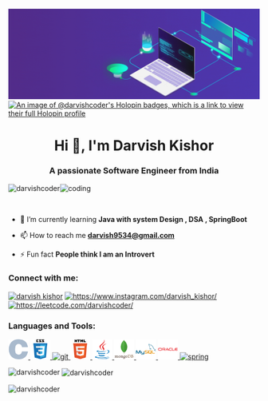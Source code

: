 ![logo](https://github.com/Darvishcoder/Darvishcoder/blob/main/241765440-80728820-e06b-4f96-9c9e-9df46f0cc0a5.gif)
[![An image of @darvishcoder's Holopin badges, which is a link to view their full Holopin profile](https://holopin.me/darvishcoder)](https://holopin.io/@darvishcoder)
<h1 align="center">Hi 👋, I'm Darvish Kishor</h1>
<h3 align="center">A passionate Software Engineer from India</h3>
<img align="right" alt="coding" width="400" src="https://www.sarvika.com/wp-content/uploads/2021/03/Backend-Developer-Python-GIF-Dribble.gif">

<p align="left"> <img src="https://komarev.com/ghpvc/?username=darvishcoder&label=Profile%20views&color=0e75b6&style=flat" alt="darvishcoder" /> </p>

<p align="left"> <a href="https://twitter.com/" target="blank"><img src="https://img.shields.io/twitter/follow/?logo=twitter&style=for-the-badge" alt="" /></a> </p>

- 🌱 I’m currently learning **Java with system Design , DSA , SpringBoot**

- 📫 How to reach me **darvish9534@gmail.com**

- ⚡ Fun fact **People think I am an Introvert**

<h3 align="left">Connect with me:</h3>
<p align="left">
<a href="https://www.linkedin.com/in/darvish-kishor-195a53211/" target="blank"><img align="center" src="https://raw.githubusercontent.com/rahuldkjain/github-profile-readme-generator/master/src/images/icons/Social/linked-in-alt.svg" alt="darvish kishor" height="30" width="40" /></a>
<a href="https://instagram.com/https://www.instagram.com/darvish_kishor/" target="blank"><img align="center" src="https://raw.githubusercontent.com/rahuldkjain/github-profile-readme-generator/master/src/images/icons/Social/instagram.svg" alt="https://www.instagram.com/darvish_kishor/" height="30" width="40" /></a>
<a href="https://www.leetcode.com/https://leetcode.com/darvishcoder/" target="blank"><img align="center" src="https://raw.githubusercontent.com/rahuldkjain/github-profile-readme-generator/master/src/images/icons/Social/leet-code.svg" alt="https://leetcode.com/darvishcoder/" height="30" width="40" /></a>
</p>

<h3 align="left">Languages and Tools:</h3>
<p align="left"> <a href="https://www.cprogramming.com/" target="_blank" rel="noreferrer"> <img src="https://raw.githubusercontent.com/devicons/devicon/master/icons/c/c-original.svg" alt="c" width="40" height="40"/> </a> <a href="https://www.w3schools.com/css/" target="_blank" rel="noreferrer"> <img src="https://raw.githubusercontent.com/devicons/devicon/master/icons/css3/css3-original-wordmark.svg" alt="css3" width="40" height="40"/> </a> <a href="https://git-scm.com/" target="_blank" rel="noreferrer"> <img src="https://www.vectorlogo.zone/logos/git-scm/git-scm-icon.svg" alt="git" width="40" height="40"/> </a> <a href="https://www.w3.org/html/" target="_blank" rel="noreferrer"> <img src="https://raw.githubusercontent.com/devicons/devicon/master/icons/html5/html5-original-wordmark.svg" alt="html5" width="40" height="40"/> </a> <a href="https://www.java.com" target="_blank" rel="noreferrer"> <img src="https://raw.githubusercontent.com/devicons/devicon/master/icons/java/java-original.svg" alt="java" width="40" height="40"/> </a> <a href="https://www.mongodb.com/" target="_blank" rel="noreferrer"> <img src="https://raw.githubusercontent.com/devicons/devicon/master/icons/mongodb/mongodb-original-wordmark.svg" alt="mongodb" width="40" height="40"/> </a> <a href="https://www.mysql.com/" target="_blank" rel="noreferrer"> <img src="https://raw.githubusercontent.com/devicons/devicon/master/icons/mysql/mysql-original-wordmark.svg" alt="mysql" width="40" height="40"/> </a> <a href="https://www.oracle.com/" target="_blank" rel="noreferrer"> <img src="https://raw.githubusercontent.com/devicons/devicon/master/icons/oracle/oracle-original.svg" alt="oracle" width="40" height="40"/> </a> <a href="https://spring.io/" target="_blank" rel="noreferrer"> <img src="https://www.vectorlogo.zone/logos/springio/springio-icon.svg" alt="spring" width="40" height="40"/> </a> </p>

<p><img align="left" src="https://github-readme-stats.vercel.app/api/top-langs?username=darvishcoder&show_icons=true&locale=en&layout=compact" alt="darvishcoder" /></p>

<p>&nbsp;<img align="center" src="https://github-readme-stats.vercel.app/api?username=darvishcoder&show_icons=true&locale=en" alt="darvishcoder" /></p>

<p><img align="center" src="https://github-readme-streak-stats.herokuapp.com/?user=darvishcoder&" alt="darvishcoder" /></p>


<!---
Darvishcoder/Darvishcoder is a ✨ special ✨ repository because its `README.md` (this file) appears on your GitHub profile.
You can click the Preview link to take a look at your changes.
--->
